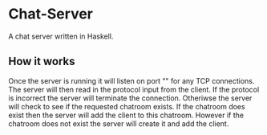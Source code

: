 # Chat-Server

A chat server written in Haskell.

## How it works

Once the server is running it will listen on port "" for any TCP connections. The server will then read in the protocol input from the client. 
If the protocol is incorrect the server will terminate the connection.
Otheriwse the server will check to see if the requested chatroom exists.
If the chatroom does exist then the server will add the client to this chatroom.
However if the chatroom does not exist the server will create it and add the client.



